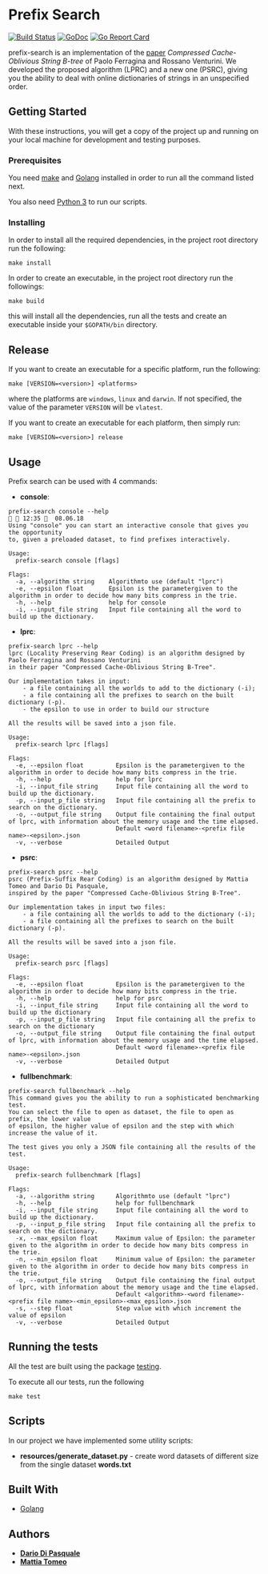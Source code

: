 # Prefix Search

[![Build Status](https://travis-ci.com/dariodip/prefix-search.svg?token=NZ9VK4sB4UsVShV1p8wD&branch=master)](https://travis-ci.com/dariodip/prefix-search)
[![GoDoc](https://godoc.org/github.com/spf13/cobra?status.svg)](https://godoc.org/github.com/dariodip/prefix-search)
[![Go Report Card](https://goreportcard.com/badge/github.com/dariodip/prefix-search)](https://goreportcard.com/report/github.com/dariodip/prefix-search)


prefix-search is an implementation of the [paper](https://link.springer.com/chapter/10.1007/978-3-642-40450-4_40) *Compressed Cache-Oblivious String B-tree* of Paolo Ferragina and Rossano Venturini. We developed the proposed algorithm (LPRC) and a new one (PSRC), giving you the ability to deal with online dictionaries of strings in an unspecified order.

## Getting Started

With these instructions, you will get a copy of the project up and running on your local machine for development and testing purposes.

### Prerequisites
You need [make](https://www.gnu.org/software/make/) and [Golang](https://golang.org/) installed in order to run all the command listed next. 

You also need [Python 3](https://www.python.org/) to run our scripts.

### Installing

In order to install all the required dependencies, in the project root directory run the following:
```
make install
```

In order to create an executable, in the project root directory run the followings:
```
make build
```
this will install all the dependencies, run all the tests and create an executable inside your `$GOPATH/bin` directory.

## Release
If you want to create an executable for a specific platform, run the following:
```
make [VERSION=<version>] <platforms>
```
where the platforms are `windows`, `linux` and `darwin`. If not specified, the value of the parameter `VERSION` will be
`vlatest`.

If you want to create an executable for each platform, then simply run:
```
make [VERSION=<version>] release
```
## Usage
Prefix search can be used with 4 commands:
* **console**: 
```
prefix-search console --help                                                                12:35   08.06.18 
Using "console" you can start an interactive console that gives you the opportunity
to, given a preloaded dataset, to find prefixes interactively.

Usage:
  prefix-search console [flags]

Flags:
  -a, --algorithm string    Algorithmto use (default "lprc")
  -e, --epsilon float       Epsilon is the parametergiven to the algorithm in order to decide how many bits compress in the trie.
  -h, --help                help for console
  -i, --input_file string   Input file containing all the word to build up the dictionary.
```
* **lprc**:
```
prefix-search lprc --help
lprc (Locality Preserving Rear Coding) is an algorithm designed by Paolo Ferragina and Rossano Venturini
in their paper "Compressed Cache-Oblivious String B-Tree". 

Our implementation takes in input: 
	- a file containing all the worlds to add to the dictionary (-i);
	- a file containing all the prefixes to search on the built dictionary (-p).
	- the epsilon to use in order to build our structure

All the results will be saved into a json file.

Usage:
  prefix-search lprc [flags]

Flags:
  -e, --epsilon float         Epsilon is the parametergiven to the algorithm in order to decide how many bits compress in the trie.
  -h, --help                  help for lprc
  -i, --input_file string     Input file containing all the word to build up the dictionary.
  -p, --input_p_file string   Input file containing all the prefix to search on the dictionary.
  -o, --output_file string    Output file containing the final output of lprc, with information about the memory usage and the time elapsed.
                              Default <word filename>-<prefix file name>-<epsilon>.json
  -v, --verbose               Detailed Output
```
* **psrc**:
```
prefix-search psrc --help 
psrc (Prefix-Suffix Rear Coding) is an algorithm designed by Mattia Tomeo and Dario Di Pasquale, 
inspired by the paper "Compressed Cache-Oblivious String B-Tree". 

Our implementation takes in input two files: 
	- a file containing all the worlds to add to the dictionary (-i);
	- a file containing all the prefixes to search on the built dictionary (-p).

All the results will be saved into a json file.

Usage:
  prefix-search psrc [flags]

Flags:
  -e, --epsilon float         Epsilon is the parametergiven to the algorithm in order to decide how many bits compress in the trie.
  -h, --help                  help for psrc
  -i, --input_file string     Input file containing all the word to build up the dictionary
  -p, --input_p_file string   Input file containing all the prefix to search on the dictionary
  -o, --output_file string    Output file containing the final output of lprc, with information about the memory usage and the time elapsed.
                              Default <word filename>-<prefix file name>-<epsilon>.json
  -v, --verbose               Detailed Output
```
* **fullbenchmark**:
```
prefix-search fullbenchmark --help
This command gives you the ability to run a sophisticated benchmarking test.
You can select the file to open as dataset, the file to open as prefix, the lower value
of epsilon, the higher value of epsilon and the step with which increase the value of it.

The test gives you only a JSON file containing all the results of the test.

Usage:
  prefix-search fullbenchmark [flags]

Flags:
  -a, --algorithm string      Algorithmto use (default "lprc")
  -h, --help                  help for fullbenchmark
  -i, --input_file string     Input file containing all the word to build up the dictionary.
  -p, --input_p_file string   Input file containing all the prefix to search on the dictionary.
  -x, --max_epsilon float     Maximum value of Epsilon: the parameter given to the algorithm in order to decide how many bits compress in the trie.
  -n, --min_epsilon float     Minimum value of Epsilon: the parameter given to the algorithm in order to decide how many bits compress in the trie.
  -o, --output_file string    Output file containing the final output of lprc, with information about the memory usage and the time elapsed.
                              Default <algorithm>-<word filename>-<prefix file name>-<min_epsilon>-<max_epsilon>.json
  -s, --step float            Step value with which increment the value of epsilon
  -v, --verbose               Detailed Output
```
## Running the tests

All the test are built using the package [testing](https://golang.org/pkg/testing/).

To execute all our tests, run the following
```
make test
```

## Scripts

In our project we have implemented some utility scripts:
* **resources/generate_dataset.py** - create word datasets of different size from the single dataset **words.txt**
## Built With

* [Golang](https://golang.org/)

## Authors

* [**Dario Di Pasquale**](https://github.com/dariodip)
* [**Mattia Tomeo**](https://github.com/mattiatomeo)
